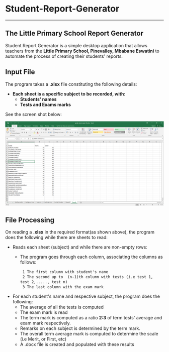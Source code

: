 # Student-Report-Generator
---
## The Little Primary School Report Generator

Student Report Generator is a simple desktop application that allows teachers from the __Little Primary School, Pinevalley, Mbabane Eswatini__ to automate the process of creating their students' reports.

## Input File

The program takes a __.xlsx__ file constituting the following details:
 * __Each sheet is a specific subject to be recorded, with:__
    * __Students' names__
    * __Tests and Exams marks__

See the screen shot below:

![](report_generator/output_images/input_file.png)

## File Processing

On reading a __.xlsx__ in the required format(as shown above), the program does the following while there are sheets to read:
   * Reads each sheet (subject) and while there are non-empty rows:
      * The program goes through each column, associating the columns as follows:
      
             1 The first column with student's name
             2 The second up to  (n-1)th column with tests (i.e test 1, test 2,....., test n)
             3 The last column with the exam mark
             
   * For each student's name and respective subject, the program does the following:
      * The average of all the tests is computed
      * The exam mark is read
      * The term mark is computed as a ratio __2:3__ of term tests' average and exam mark respectively.
      * Remarks on each subject is determined by the term mark.
      * The overall term average mark is computed to determine the scale (i.e Merit, or First, etc)
      * A .docx file is created and populated with these results
